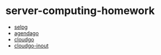 # server-computing-homework

* [selpg](selph/README.md)
* [agendago](agenda/README.md)
* [cloudgo](cloudgo/README.md)
* [cloudgo-inout](cloudgo-inout/REAME.md)